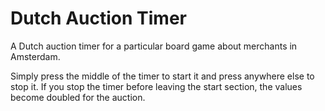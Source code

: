 # Dutch Auction Timer
A Dutch auction timer for a particular board game about merchants in Amsterdam.

Simply press the middle of the timer to start it and press anywhere else to stop it. If you stop the timer before leaving the start section, the values become doubled for the auction.